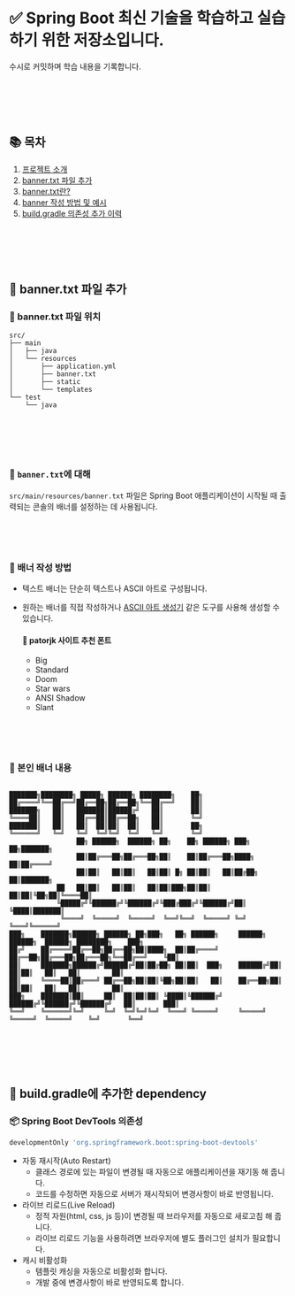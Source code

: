 # ✅ Spring Boot 최신 기술을 학습하고 실습하기 위한 저장소입니다.

수시로 커밋하며 학습 내용을 기록합니다.


<br>
<br>
<br>
<br>

## 📚 목차 
1. [프로젝트 소개](#-Spring-Boot-최신-기술을-학습하고-실습하기-위한-저장소입니다)
2. [banner.txt 파일 추가](#-bannertxt-파일-추가)
3. [banner.txt란?](#-bannertxt에-대해)
4. [banner 작성 방법 및 예시](#-배너-작성-방법)
5. [build.gradle 의존성 추가 이력](#-buildgradle에-추가한-dependency)


<br>
<br>
<br>
<br>


## 🎁 banner.txt 파일 추가 
### 📂 banner.txt 파일 위치 

```
src/
├── main
│   ├── java
│   └── resources
│       ├── application.yml
│       ├── banner.txt
│       ├── static
│       └── templates
└── test
    └── java
```

<br>
<br>
<br>
<br>

### 📝 `banner.txt`에 대해 
`src/main/resources/banner.txt` 파일은 Spring Boot 애플리케이션이 시작될 때 출력되는 콘솔의 배너를 설정하는 데 사용됩니다. 

<br>
<br>
<br>

### 📝 배너 작성 방법 
- 텍스트 배너는 단순히 텍스트나 ASCII 아트로 구성됩니다.
- 원하는 배너를 직접 작성하거나 [ASCII 아트 생성기](https://patorjk.com/software/taag/#p=display&h=1&v=1&f=Graffiti&t=Spring%20Boot) 같은 도구를 사용해 생성할 수 있습니다.

  #### 📝 patorjk 사이트 추천 폰트 
  - Big
  - Standard
  - Doom
  - Star wars
  - ANSI Shadow
  - Slant 


<br>
<br>
<br>


### 📝 본인 배너 내용 


```

███████╗████████╗ █████╗ ██████╗ ████████╗    ██╗
██╔════╝╚══██╔══╝██╔══██╗██╔══██╗╚══██╔══╝    ██║
███████╗   ██║   ███████║██████╔╝   ██║       ██║
╚════██║   ██║   ██╔══██║██╔══██╗   ██║       ╚═╝
███████║   ██║   ██║  ██║██║  ██║   ██║       ██╗
╚══════╝   ╚═╝   ╚═╝  ╚═╝╚═╝  ╚═╝   ╚═╝       ╚═╝
                 ██╗ ██████╗  ██████╗ ██╗    ██╗ ██████╗ ███╗   ██╗███████╗
                 ██║██╔═══██╗██╔═══██╗██║    ██║██╔═══██╗████╗  ██║██╔════╝
                 ██║██║   ██║██║   ██║██║ █╗ ██║██║   ██║██╔██╗ ██║███████╗
            ██   ██║██║   ██║██║   ██║██║███╗██║██║   ██║██║╚██╗██║╚════██║
            ╚█████╔╝╚██████╔╝╚██████╔╝╚███╔███╔╝╚██████╔╝██║ ╚████║███████║
             ╚════╝  ╚═════╝  ╚═════╝  ╚══╝╚══╝  ╚═════╝ ╚═╝  ╚═══╝╚══════╝
███╗    ███████╗██████╗ ██████╗ ██╗███╗   ██╗ ██████╗     ██████╗  ██████╗  ██████╗ ████████╗    ███╗
██╔╝    ██╔════╝██╔══██╗██╔══██╗██║████╗  ██║██╔════╝     ██╔══██╗██╔═══██╗██╔═══██╗╚══██╔══╝    ╚██║
██║     ███████╗██████╔╝██████╔╝██║██╔██╗ ██║██║  ███╗    ██████╔╝██║   ██║██║   ██║   ██║        ██║
██║     ╚════██║██╔═══╝ ██╔══██╗██║██║╚██╗██║██║   ██║    ██╔══██╗██║   ██║██║   ██║   ██║        ██║
███╗    ███████║██║     ██║  ██║██║██║ ╚████║╚██████╔╝    ██████╔╝╚██████╔╝╚██████╔╝   ██║       ███║
╚══╝    ╚══════╝╚═╝     ╚═╝  ╚═╝╚═╝╚═╝  ╚═══╝ ╚═════╝     ╚═════╝  ╚═════╝  ╚═════╝    ╚═╝       ╚══╝

```




<br>
<br>
<br>
<br>


## 🎁 build.gradle에 추가한 dependency


### 📦 Spring Boot DevTools 의존성 
```gradle
developmentOnly 'org.springframework.boot:spring-boot-devtools'
```
- 자동 재시작(Auto Restart)
  - 클래스 경로에 있는 파일이 변경될 때 자동으로 애플리케이션을 재기동 해 줍니다.
  - 코드를 수정하면 자동으로 서버가 재시작되어 변경사항이 바로 반영됩니다.
- 라이브 리로드(Live Reload)
  - 정적 자원(html, css, js 등)이 변경될 때 브라우저를 자동으로 새로고침 해 줍니다.
  - 라이브 리로드 기능을 사용하려면 브라우저에 별도 플러그인 설치가 필요합니다.
- 캐시 비활성화
  - 템플릿 캐싱을 자동으로 비활성화 합니다.
  - 개발 중에 변경사항이 바로 반영되도록 합니다.
